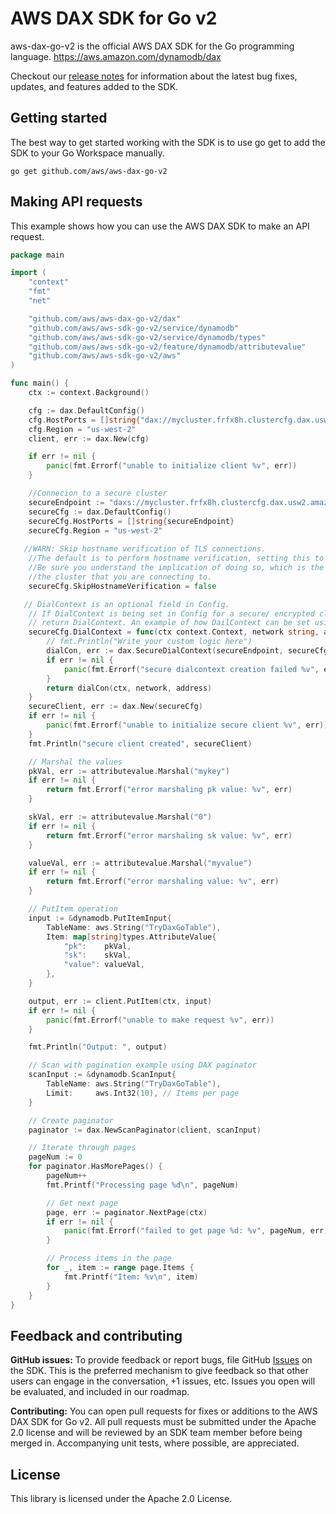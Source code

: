# AWS DAX SDK for Go v2

aws-dax-go-v2 is the official AWS DAX SDK for the Go programming language. https://aws.amazon.com/dynamodb/dax

Checkout our [release notes](https://github.com/aws/aws-dax-go-v2/releases) for
information about the latest bug fixes, updates, and features added to the SDK.

## Getting started
The best way to get started working with the SDK is to use go get to add the SDK
to your Go Workspace manually.

    go get github.com/aws/aws-dax-go-v2

## Making API requests
This example shows how you can use the AWS DAX SDK to make an API request.

```go
package main

import (
    "context"
    "fmt"
    "net"

    "github.com/aws/aws-dax-go-v2/dax"
    "github.com/aws/aws-sdk-go-v2/service/dynamodb"
    "github.com/aws/aws-sdk-go-v2/service/dynamodb/types"
    "github.com/aws/aws-sdk-go-v2/feature/dynamodb/attributevalue"
    "github.com/aws/aws-sdk-go-v2/aws"
)

func main() {
    ctx := context.Background()

    cfg := dax.DefaultConfig()
	cfg.HostPorts = []string{"dax://mycluster.frfx8h.clustercfg.dax.usw2.amazonaws.com:8111"}
	cfg.Region = "us-west-2"
	client, err := dax.New(cfg)

    if err != nil {
        panic(fmt.Errorf("unable to initialize client %v", err))
    }

    //Connecion to a secure cluster
    secureEndpoint := "daxs://mycluster.frfx8h.clustercfg.dax.usw2.amazonaws.com"
    secureCfg := dax.DefaultConfig()
	secureCfg.HostPorts = []string{secureEndpoint}
	secureCfg.Region = "us-west-2"
    
   //WARN: Skip hostname verification of TLS connections. 
	//The default is to perform hostname verification, setting this to True will skip verification. 
	//Be sure you understand the implication of doing so, which is the inability to authenticate
	//the cluster that you are connecting to.
    secureCfg.SkipHostnameVerification = false

   // DialContext is an optional field in Config.
	// If DialContext is being set in Config for a secure/ encrypted cluster, then use dax.SecureDialContext to 
	// return DialContext. An example of how DailContext can be set using dax.SecureDialContext is shown below.
    secureCfg.DialContext = func(ctx context.Context, network string, address string) (net.Conn, error) {
        // fmt.Println("Write your custom logic here")
        dialCon, err := dax.SecureDialContext(secureEndpoint, secureCfg.SkipHostnameVerification)
        if err != nil {
            panic(fmt.Errorf("secure dialcontext creation failed %v", err))
        }
        return dialCon(ctx, network, address)
    }
    secureClient, err := dax.New(secureCfg)
    if err != nil {
        panic(fmt.Errorf("unable to initialize secure client %v", err))
    }
    fmt.Println("secure client created", secureClient)

    // Marshal the values
    pkVal, err := attributevalue.Marshal("mykey")
    if err != nil {
        return fmt.Errorf("error marshaling pk value: %v", err)
    }

    skVal, err := attributevalue.Marshal("0")
    if err != nil {
        return fmt.Errorf("error marshaling sk value: %v", err)
    }

    valueVal, err := attributevalue.Marshal("myvalue")
    if err != nil {
        return fmt.Errorf("error marshaling value: %v", err)
    }

    // PutItem operation
    input := &dynamodb.PutItemInput{
        TableName: aws.String("TryDaxGoTable"),
        Item: map[string]types.AttributeValue{
            "pk":    pkVal,
            "sk":    skVal,
            "value": valueVal,
        },
    }

    output, err := client.PutItem(ctx, input)
    if err != nil {
        panic(fmt.Errorf("unable to make request %v", err))
    }

    fmt.Println("Output: ", output)

	// Scan with pagination example using DAX paginator
    scanInput := &dynamodb.ScanInput{
        TableName: aws.String("TryDaxGoTable"),
        Limit:     aws.Int32(10), // Items per page
    }

    // Create paginator
    paginator := dax.NewScanPaginator(client, scanInput)

    // Iterate through pages
    pageNum := 0
    for paginator.HasMorePages() {
        pageNum++
        fmt.Printf("Processing page %d\n", pageNum)

        // Get next page
        page, err := paginator.NextPage(ctx)
        if err != nil {
            panic(fmt.Errorf("failed to get page %d: %v", pageNum, err))
        }

        // Process items in the page
        for _, item := range page.Items {
            fmt.Printf("Item: %v\n", item)
        }
    }
}
```

## Feedback and contributing
**GitHub issues:** To provide feedback or report bugs, file GitHub
[Issues](https://github.com/aws/aws-dax-go-v2/issues) on the SDK.
This is the preferred mechanism to give feedback so that other users can engage in
the conversation, +1 issues, etc. Issues you open will be evaluated, and included
in our roadmap.

**Contributing:** You can open pull requests for fixes or additions to the
AWS DAX SDK for Go v2. All pull requests must be submitted under the Apache 2.0
license and will be reviewed by an SDK team member before being merged in.
Accompanying unit tests, where possible, are appreciated.

## License

This library is licensed under the Apache 2.0 License. 
